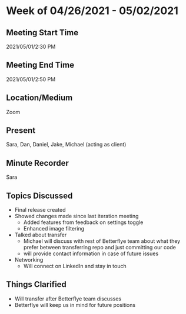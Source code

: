 # Week of 04/26/2021 - 05/02/2021

## Meeting Start Time

2021/05/01/2:30 PM

## Meeting End Time

2021/05/01/2:50 PM

## Location/Medium

Zoom

## Present

Sara, Dan, Daniel, Jake, Michael (acting as client)

## Minute Recorder
Sara

## Topics Discussed
- Final release created
- Showed changes made since last iteration meeting
   - Added features from feedback on settings toggle
   - Enhanced image filtering
- Talked about transfer
  - Michael will discuss with rest of Betterflye team about what they prefer between transferring repo and just committing our code
  - will provide contact information in case of future issues
- Networking
  - Will connect on LinkedIn and stay in touch


## Things Clarified
- Will transfer after Betterflye team discusses
- Betterflye will keep us in mind for future positions
